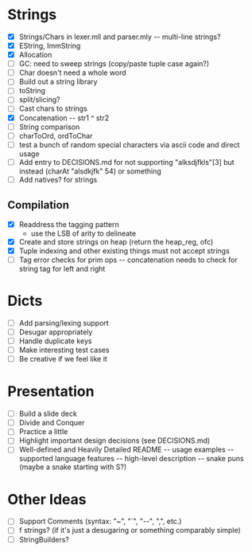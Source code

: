 # Strings

-   [x] Strings/Chars in lexer.mll and parser.mly
        -- multi-line strings?
-   [x] EString, ImmString
-   [x] Allocation
-   [ ] GC: need to sweep strings (copy/paste tuple case again?)
-   [ ] Char doesn't need a whole word
-   [ ] Build out a string library
-   [ ] toString
-   [ ] split/slicing?
-   [ ] Cast chars to strings
-   [x] Concatenation
        -- str1 ^ str2
-   [ ] String comparison
-   [ ] charToOrd, ordToChar
-   [ ] test a bunch of random special characters via ascii code and direct usage
-   [ ] Add entry to DECISIONS.md for not supporting "alksdjfkls"[3] but instead (charAt "alsdkjfk" 54) or something
-   [ ] Add natives? for strings

## Compilation

-   [x] Readdress the tagging pattern
    -   use the LSB of arity to delineate
-   [x] Create and store strings on heap (return the heap_reg, ofc)
-   [x] Tuple indexing and other existing things must not accept strings
-   [ ] Tag error checks for prim ops
        -- concatenation needs to check for string tag for left and right

# Dicts

-   [ ] Add parsing/lexing support
-   [ ] Desugar appropriately
-   [ ] Handle duplicate keys
-   [ ] Make interesting test cases
-   [ ] Be creative if we feel like it

# Presentation

-   [ ] Build a slide deck
-   [ ] Divide and Conquer
-   [ ] Practice a little
-   [ ] Highlight important design decisions (see DECISIONS.md)
-   [ ] Well-defined and Heavily Detailed README
        -- usage examples
        -- supported language features
        -- high-level description
        -- snake puns (maybe a snake starting with S?)

# Other Ideas

-   [ ] Support Comments (syntax: "~", "`", "--", ",", etc.)
-   [ ] f strings? (if it's just a desugaring or
        something comparably simple)
-   [ ] StringBuilders?
